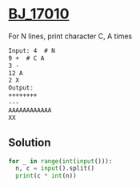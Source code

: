 # [BJ_17010](https://acmicpc.net/problem/17010)

For N lines, print character C, A times

```txt
Input: 4  # N
9 +  # C A
3 -
12 A
2 X
Output:
++++++++
---
AAAAAAAAAAAA
XX
```

## Solution

```py
for _ in range(int(input())):
  n, c = input().split()
  print(c * int(n))
```
